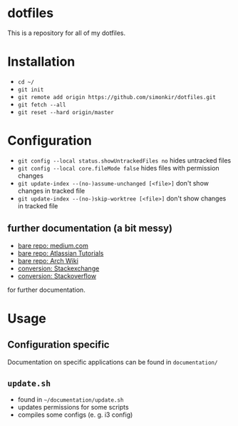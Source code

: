 # dotfiles
This is a repository for all of my dotfiles.

# Installation
* `cd ~/`
* `git init`
* `git remote add origin https://github.com/simonkir/dotfiles.git`
* `git fetch --all`
* `git reset --hard origin/master`

# Configuration
* `git config --local status.showUntrackedFiles no` hides untracked files
* `git config --local core.fileMode false` hides files with permission changes
* `git update-index --(no-)assume-unchanged [<file>]` don't show changes in tracked file <file>
* `git update-index --(no-)skip-worktree [<file>]` don't show changes in tracked file <file>

## further documentation (a bit messy)
* [bare repo: medium.com](https://medium.com/toutsbrasil/how-to-manage-your-dotfiles-with-git-f7aeed8adf8b)
* [bare repo: Atlassian Tutorials](https://www.atlassian.com/git/tutorials/dotfiles)
* [bare repo: Arch Wiki](https://wiki.archlinux.org/index.php/Dotfiles)
* [conversion: Stackexchange](https://emacs.stackexchange.com/questions/30602/use-nonstandard-git-directory-with-magit)
* [conversion: Stackoverflow](https://stackoverflow.com/questions/10637378/how-do-i-convert-a-bare-git-repository-into-a-normal-one-in-place)

for further documentation.

# Usage
## Configuration specific
Documentation on specific applications can be found in `documentation/`

## `update.sh`
- found in `~/documentation/update.sh`
- updates permissions for some scripts
- compiles some configs (e. g. i3 config)
